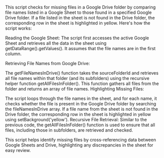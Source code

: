 This script checks for missing files in a Google Drive folder by comparing file names listed in a Google Sheet to those found in a specified Google Drive folder. If a file listed in the sheet is not found in the Drive folder, the corresponding row in the sheet is highlighted in yellow. Here's how the script works:

Reading the Google Sheet: The script first accesses the active Google Sheet and retrieves all the data in the sheet using getDataRange().getValues(). It assumes that the file names are in the first column.

Retrieving File Names from Google Drive:

The getFileNamesInDrive() function takes the sourceFolderId and retrieves all file names within that folder (and its subfolders) using the recursive helper function getAllFilesInFolder().
This function gathers all files from the folder and returns an array of file names.
Highlighting Missing Files:

The script loops through the file names in the sheet, and for each name, it checks whether the file is present in the Google Drive folder by searching the fileNamesInDrive array.
If a file name from the sheet is not found in the Drive folder, the corresponding row in the sheet is highlighted in yellow using setBackground('yellow').
Recursive File Retrieval: Similar to the previous code, the getAllFilesInFolder() function is used to ensure that all files, including those in subfolders, are retrieved and checked.

This script helps identify missing files by cross-referencing data between Google Sheets and Drive, highlighting any discrepancies in the sheet for easy review.
